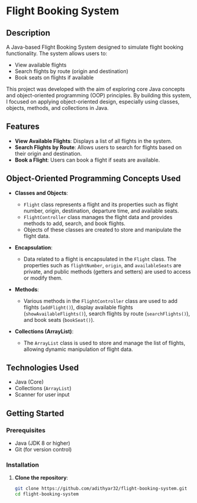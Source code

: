 # Flight Booking System

## Description

A Java-based Flight Booking System designed to simulate flight booking functionality. The system allows users to:

- View available flights
- Search flights by route (origin and destination)
- Book seats on flights if available

This project was developed with the aim of exploring core Java concepts and object-oriented programming (OOP) principles. By building this system, I focused on applying object-oriented design, especially using classes, objects, methods, and collections in Java.

## Features

- **View Available Flights**: Displays a list of all flights in the system.
- **Search Flights by Route**: Allows users to search for flights based on their origin and destination.
- **Book a Flight**: Users can book a flight if seats are available.

## Object-Oriented Programming Concepts Used

- **Classes and Objects**: 
  - `Flight` class represents a flight and its properties such as flight number, origin, destination, departure time, and available seats.
  - `FlightController` class manages the flight data and provides methods to add, search, and book flights.
  - Objects of these classes are created to store and manipulate the flight data.

- **Encapsulation**: 
  - Data related to a flight is encapsulated in the `Flight` class. The properties such as `flightNumber`, `origin`, and `availableSeats` are private, and public methods (getters and setters) are used to access or modify them.

- **Methods**: 
  - Various methods in the `FlightController` class are used to add flights (`addFlight()`), display available flights (`showAvailableFlights()`), search flights by route (`searchFlights()`), and book seats (`bookSeat()`).

- **Collections (ArrayList)**: 
  - The `ArrayList` class is used to store and manage the list of flights, allowing dynamic manipulation of flight data.

## Technologies Used

- Java (Core)
- Collections (`ArrayList`)
- Scanner for user input

## Getting Started

### Prerequisites

- Java (JDK 8 or higher)
- Git (for version control)

### Installation

1. **Clone the repository**:
   ```bash
   git clone https://github.com/adithyar32/flight-booking-system.git
   cd flight-booking-system
